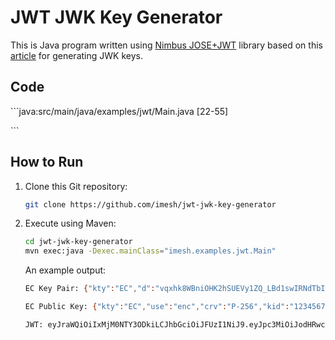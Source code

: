 # JWT JWK Key Generator

This is Java program written using [Nimbus JOSE+JWT](https://github.com/Connect2id/Nimbus-JWT) library based on this [article](https://connect2id.com/products/nimbus-jose-jwt/examples/jwt-with-ec-signature) for generating JWK keys.

## Code
  \```java:src/main/java/examples/jwt/Main.java [22-55]
  
  \```

## How to Run
1. Clone this Git repository:
   ```bash
   git clone https://github.com/imesh/jwt-jwk-key-generator
   ```

2. Execute using Maven:
   ```bash
   cd jwt-jwk-key-generator
   mvn exec:java -Dexec.mainClass="imesh.examples.jwt.Main"
   ```

   An example output:
   ```bash
   EC Key Pair: {"kty":"EC","d":"vqxhk8WBniOHK2hSUEVy1ZQ_LBd1swIRNdTbILfNZns","use":"enc","crv":"P-256","kid":"123456789","x":"lZcvsxZJPUcAKYyyQt5WYPWazvL16-I1k5L2RA-nk7I","y":"fthQypUg4QHWF-Tt1byXLR49vn3rqZhjR_3ZlBN0OUc","alg":"ES256"}
   
   EC Public Key: {"kty":"EC","use":"enc","crv":"P-256","kid":"123456789","x":"lZcvsxZJPUcAKYyyQt5WYPWazvL16-I1k5L2RA-nk7I","y":"fthQypUg4QHWF-Tt1byXLR49vn3rqZhjR_3ZlBN0OUc","alg":"ES256"}
   
   JWT: eyJraWQiOiIxMjM0NTY3ODkiLCJhbGciOiJFUzI1NiJ9.eyJpc3MiOiJodHRwczpcL1wvandrLmV4YW1wbGUuY29tIiwic3ViIjoiandrIiwiZXhwIjoxNjMwNTkxMjAwfQ.BcJ4t4RrqHY8Uu-YF2M5vcwLpp1O80qNTTPj_yAs0IQlxCR7w26C3a-azt3yCc_AjI-2Gj2xYv07qds06eR4vg
   ```

